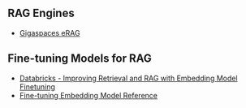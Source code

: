 ## RAG Engines

- [Gigaspaces eRAG](https://www.gigaspaces.com/technology/erag-solution)

## Fine-tuning Models for RAG

- [Databricks - Improving Retrieval and RAG with Embedding Model Finetuning](https://www.databricks.com/blog/improving-retrieval-and-rag-embedding-model-finetuning)
- [Fine-tuning Embedding Model Reference ](https://github.com/apatti/AIEBootcamp/blob/main/09_Finetuning_Embeddings/Fine_tuning_Embedding_Models_for_RAG_using_RAGAS.ipynb)